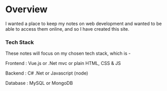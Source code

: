 # Overview

I wanted a place to keep my notes on web development and wanted to be able to access them online,
and so I have created this site.



### Tech Stack
These notes will focus on my chosen tech stack, which is -

Frontend
: Vue.js  or .Net mvc or plain HTML, CSS & JS  

Backend
: C# .Net or Javascript (node)  

Database
: MySQL or MongoDB